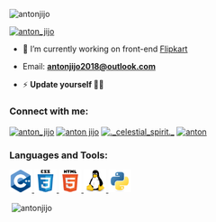 


<p align="left"> <img src="https://komarev.com/ghpvc/?username=antonjijo&label=Repo%20views&color=green&style=rounded" alt="antonjijo" /> </p>

<p align="left"> <a href="https://twitter.com/Anton_Jijo" target="blank"><img src="https://img.shields.io/X/follow/Anton_jijo?logo=X&style=for-the-badge" alt="anton_jijo" /></a> </p>

- 🔭 I’m currently working on front-end [Flipkart](https://antonjijo.github.io/Flipkart-India/)


- Email: **antonjijo2018@outlook.com**

- ⚡ **Update yourself 👍🏻**

<h3 align="left">Connect with me:</h3>
<p align="left">
<a href="https://twitter.com/anton_jijo" target="blank"><img align="center" src="https://raw.githubusercontent.com/rahuldkjain/github-profile-readme-generator/master/src/images/icons/Social/twitter.svg" alt="anton_jijo" height="30" width="40" /></a>
<a href="https://linkedin.com/in/anton jijo" target="blank"><img align="center" src="https://raw.githubusercontent.com/rahuldkjain/github-profile-readme-generator/master/src/images/icons/Social/linked-in-alt.svg" alt="anton jijo" height="30" width="40" /></a>
<a href="https://instagram.com/._celestial_spirit._" target="blank"><img align="center" src="https://raw.githubusercontent.com/rahuldkjain/github-profile-readme-generator/master/src/images/icons/Social/instagram.svg" alt="._celestial_spirit._" height="30" width="40" /></a>
<a href="https://www.hackerrank.com/anton" target="blank"><img align="center" src="https://raw.githubusercontent.com/rahuldkjain/github-profile-readme-generator/master/src/images/icons/Social/hackerrank.svg" alt="anton" height="30" width="40" /></a>
</p>

<h3 align="left">Languages and Tools:</h3>
<p align="left"> <a href="https://www.w3schools.com/cpp/" target="_blank" rel="noreferrer"> <img src="https://raw.githubusercontent.com/devicons/devicon/master/icons/cplusplus/cplusplus-original.svg" alt="cplusplus" width="40" height="40"/> </a> <a href="https://www.w3schools.com/css/" target="_blank" rel="noreferrer"> <img src="https://raw.githubusercontent.com/devicons/devicon/master/icons/css3/css3-original-wordmark.svg" alt="css3" width="40" height="40"/> </a> <a href="https://www.w3.org/html/" target="_blank" rel="noreferrer"> <img src="https://raw.githubusercontent.com/devicons/devicon/master/icons/html5/html5-original-wordmark.svg" alt="html5" width="40" height="40"/> </a> <a href="https://www.linux.org/" target="_blank" rel="noreferrer"> <img src="https://raw.githubusercontent.com/devicons/devicon/master/icons/linux/linux-original.svg" alt="linux" width="40" height="40"/> </a> <a href="https://www.python.org" target="_blank" rel="noreferrer"> <img src="https://raw.githubusercontent.com/devicons/devicon/master/icons/python/python-original.svg" alt="python" width="40" height="40"/> </a> </p>

<p>&nbsp;<img align="center" src="https://github-readme-stats.vercel.app/api?username=antonjijo&show_icons=true&locale=en" alt="antonjijo" /></p>
